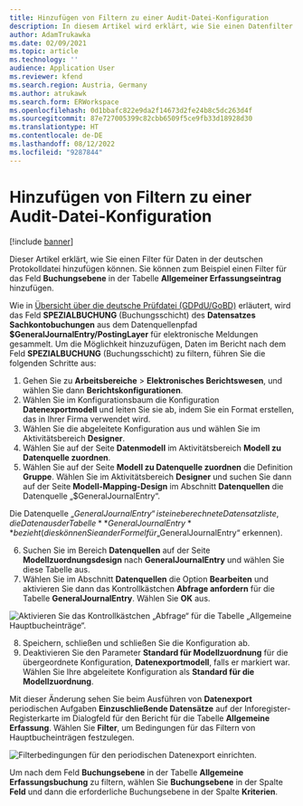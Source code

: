 ```yaml
---
title: Hinzufügen von Filtern zu einer Audit-Datei-Konfiguration
description: In diesem Artikel wird erklärt, wie Sie einen Datenfilter in der deutschen Protokolldatei hinzufügen können.
author: AdamTrukawka
ms.date: 02/09/2021
ms.topic: article
ms.technology: ''
audience: Application User
ms.reviewer: kfend
ms.search.region: Austria, Germany
ms.author: atrukawk
ms.search.form: ERWorkspace
ms.openlocfilehash: 0d1bbafc822e9da2f14673d2fe24b8c5dc263d4f
ms.sourcegitcommit: 87e727005399c82cbb6509f5ce9fb33d18928d30
ms.translationtype: HT
ms.contentlocale: de-DE
ms.lasthandoff: 08/12/2022
ms.locfileid: "9287844"
---
```

# <a name="add-filters-to-an-audit-file-configuration"></a>Hinzufügen von Filtern zu einer Audit-Datei-Konfiguration

[!include [banner](../includes/banner.md)]

Dieser Artikel erklärt, wie Sie einen Filter für Daten in der deutschen Protokolldatei hinzufügen können. Sie können zum Beispiel einen Filter für das Feld **Buchungsebene** in der Tabelle **Allgemeiner Erfassungseintrag** hinzufügen.

Wie in [Übersicht über die deutsche Prüfdatei (GDPdU/GoBD)](emea-deu-gdpdu-audit-data-export.md#sachkontobuchungen) erläutert, wird das Feld **SPEZIALBUCHUNG** (Buchungsschicht) des **Datensatzes Sachkontobuchungen** aus dem Datenquellenpfad **$GeneralJournalEntry/PostingLayer** für elektronische Meldungen gesammelt. Um die Möglichkeit hinzuzufügen, Daten im Bericht nach dem Feld **SPEZIALBUCHUNG** (Buchungsschicht) zu filtern, führen Sie die folgenden Schritte aus:

1. Gehen Sie zu **Arbeitsbereiche** > **Elektronisches Berichtswesen**, und wählen Sie dann **Berichtskonfigurationen**.
2. Wählen Sie im Konfigurationsbaum die Konfiguration **Datenexportmodell** und leiten Sie sie ab, indem Sie ein Format erstellen, das in Ihrer Firma verwendet wird.
3. Wählen Sie die abgeleitete Konfiguration aus und wählen Sie im Aktivitätsbereich **Designer**. 
4. Wählen Sie auf der Seite **Datenmodell** im Aktivitätsbereich **Modell zu Datenquelle zuordnen**.
5. Wählen Sie auf der Seite **Modell zu Datenquelle zuordnen** die Definition **Gruppe**. Wählen Sie im Aktivitätsbereich **Designer** und suchen Sie dann auf der Seite **Modell-Mapping-Design** im Abschnitt **Datenquellen** die Datenquelle „$GeneralJournalEntry“.

  Die Datenquelle „$GeneralJournalEntry“ ist eine berechnete Datensatzliste, die Daten aus der Tabelle **GeneralJournalEntry** bezieht (dies können Sie an der Formel für „$GeneralJournalEntry“ erkennen).
  
6. Suchen Sie im Bereich **Datenquellen** auf der Seite **Modellzuordnungsdesign** nach **GeneralJournalEntry** und wählen Sie diese Tabelle aus.
7. Wählen Sie im Abschnitt **Datenquellen** die Option **Bearbeiten** und aktivieren Sie dann das Kontrollkästchen **Abfrage anfordern** für die Tabelle **GeneralJournalEntry**. Wählen Sie **OK** aus.

![Aktivieren Sie das Kontrollkästchen „Abfrage“ für die Tabelle „Allgemeine Hauptbucheinträge“.](media/ask-for-query-gl-entries.png)

8. Speichern, schließen und schließen Sie die Konfiguration ab.
9. Deaktivieren Sie den Parameter **Standard für Modellzuordnung** für die übergeordnete Konfiguration, **Datenexportmodell**, falls er markiert war. Wählen Sie Ihre abgeleitete Konfiguration als **Standard für die Modellzuordnung**. 

Mit dieser Änderung sehen Sie beim Ausführen von **Datenexport** periodischen Aufgaben **Einzuschließende Datensätze** auf der Inforegister-Registerkarte im Dialogfeld für den Bericht für die Tabelle **Allgemeine Erfassung**. Wählen Sie **Filter**, um Bedingungen für das Filtern von Hauptbucheinträgen festzulegen.

![Filterbedingungen für den periodischen Datenexport einrichten.](media/filter-setup.png)

Um nach dem Feld **Buchungsebene** in der Tabelle **Allgemeine Erfassungsbuchung** zu filtern, wählen Sie **Buchungsebene** in der Spalte **Feld** und dann die erforderliche Buchungsebene in der Spalte **Kriterien**.
